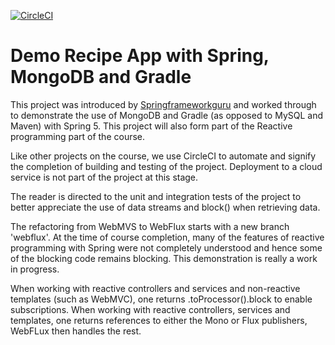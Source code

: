 [![CircleCI](https://circleci.com/gh/jfspps/Spring-Mongo-Gradle-Recipe.svg?style=svg)](https://app.circleci.com/pipelines/github/jfspps/Spring-Mongo-Gradle-Recipe)

# Demo Recipe App with Spring, MongoDB and Gradle
This project was introduced by [Springframeworkguru](https://github.com/springframeworkguru/spring5-mongo-recipe-app) 
and worked through to demonstrate the use of MongoDB and Gradle (as opposed to MySQL and Maven) with Spring 5. 
This project will also form part of the Reactive programming part of the course.

Like other projects on the course, we use CircleCI to automate and signify the completion of building and testing 
of the project. Deployment to a cloud service is not part of the project at this stage.

The reader is directed to the unit and integration tests of the project to better appreciate the use of data streams and 
block() when retrieving data.

The refactoring from WebMVS to WebFlux starts with a new branch 'webflux'. At the time of course completion, many of the 
features of reactive programming with Spring were not completely understood and hence some of the blocking code remains 
blocking. This demonstration is really a work in progress.

When working with reactive controllers and services and non-reactive templates (such as WebMVC), one returns 
.toProcessor().block to enable subscriptions. When working with reactive controllers, services and templates,
one returns references to either the Mono or Flux publishers, WebFLux then handles the rest.